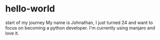 # hello-world
start of my journey
My name is Johnathan, I just turned 24 and want to focus on becoming a python developer.
I'm currently using manjaro and love it.
